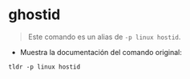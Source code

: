# ghostid

> Este comando es un alias de `-p linux hostid`.

- Muestra la documentación del comando original:

`tldr -p linux hostid`
